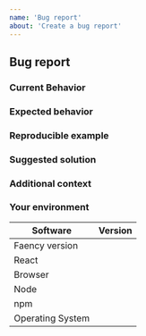 ```yaml
---
name: 'Bug report'
about: 'Create a bug report'
---
```


## Bug report

### Current Behavior

<!-- If applicable, add screenshots/videos to help explain the problem. -->

### Expected behavior

<!-- A clear and concise description of what you expected to happen. -->

### Reproducible example

<!-- Here you can link a Github project to demo the issue, or a Sandbox -->

### Suggested solution

<!-- How could we solve this bug? What changes would need to made? -->

### Additional context

<!-- Add any other context about the problem here.  -->

### Your environment

<!-- Very important for us to help you debug. Please fill this out! -->

| Software         | Version |
| ---------------- | ------- |
| Faency version   |         |
| React            |         |
| Browser          |         |
| Node             |         |
| npm              |         |
| Operating System |         |
